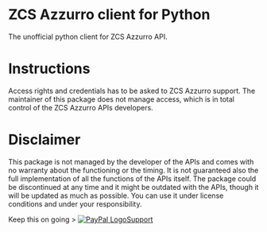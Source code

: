 # ZCS Azzurro client for Python
The unofficial python client for ZCS Azzurro API.

# Instructions
Access rights and credentials has to be asked to ZCS Azzurro support. 
The maintainer of this package does not manage access, 
which is in total control of the ZCS Azzurro APIs developers.

# Disclaimer
This package is not managed by the developer of the APIs and comes with no warranty about the functioning or the timing.
It is not guaranteed also the full implementation of all the functions of the APIs itself.
The package could be discontinued at any time and it might be outdated with the APIs, 
though it will be updated as much as possible.
You can use it under license conditions and under your responsibility.

Keep this on going >
<a href="https://paypal.me/aleperla13" target="_blank"><img src="https://www.paypalobjects.com/webstatic/mktg/logo/pp_cc_mark_37x23.jpg" border="0" alt="PayPal Logo" style="height: auto !important;width: auto !important;">Support</a>